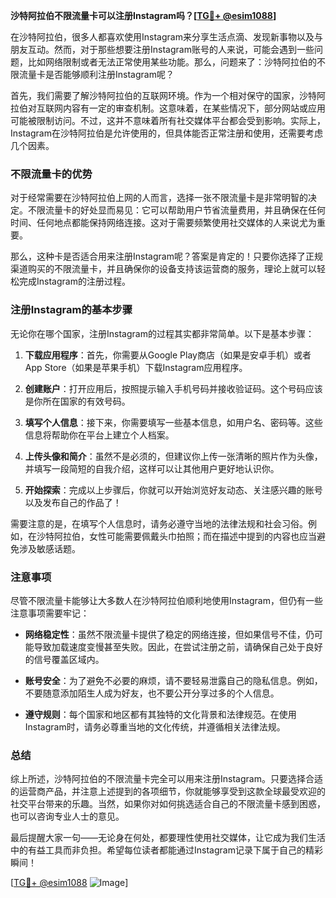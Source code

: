 **沙特阿拉伯不限流量卡可以注册Instagram吗？[[TG💪+ @esim1088](https://t.me/s/esim1088)]**

在沙特阿拉伯，很多人都喜欢使用Instagram来分享生活点滴、发现新事物以及与朋友互动。然而，对于那些想要注册Instagram账号的人来说，可能会遇到一些问题，比如网络限制或者无法正常使用某些功能。那么，问题来了：沙特阿拉伯的不限流量卡是否能够顺利注册Instagram呢？

首先，我们需要了解沙特阿拉伯的互联网环境。作为一个相对保守的国家，沙特阿拉伯对互联网内容有一定的审查机制。这意味着，在某些情况下，部分网站或应用可能被限制访问。不过，这并不意味着所有社交媒体平台都会受到影响。实际上，Instagram在沙特阿拉伯是允许使用的，但具体能否正常注册和使用，还需要考虑几个因素。

### 不限流量卡的优势

对于经常需要在沙特阿拉伯上网的人而言，选择一张不限流量卡是非常明智的决定。不限流量卡的好处显而易见：它可以帮助用户节省流量费用，并且确保在任何时间、任何地点都能保持网络连接。这对于需要频繁使用社交媒体的人来说尤为重要。

那么，这种卡是否适合用来注册Instagram呢？答案是肯定的！只要你选择了正规渠道购买的不限流量卡，并且确保你的设备支持该运营商的服务，理论上就可以轻松完成Instagram的注册过程。

### 注册Instagram的基本步骤

无论你在哪个国家，注册Instagram的过程其实都非常简单。以下是基本步骤：

1. **下载应用程序**：首先，你需要从Google Play商店（如果是安卓手机）或者App Store（如果是苹果手机）下载Instagram应用程序。
   
2. **创建账户**：打开应用后，按照提示输入手机号码并接收验证码。这个号码应该是你所在国家的有效号码。

3. **填写个人信息**：接下来，你需要填写一些基本信息，如用户名、密码等。这些信息将帮助你在平台上建立个人档案。

4. **上传头像和简介**：虽然不是必须的，但建议你上传一张清晰的照片作为头像，并填写一段简短的自我介绍，这样可以让其他用户更好地认识你。

5. **开始探索**：完成以上步骤后，你就可以开始浏览好友动态、关注感兴趣的账号以及发布自己的作品了！

需要注意的是，在填写个人信息时，请务必遵守当地的法律法规和社会习俗。例如，在沙特阿拉伯，女性可能需要佩戴头巾拍照；而在描述中提到的内容也应当避免涉及敏感话题。

### 注意事项

尽管不限流量卡能够让大多数人在沙特阿拉伯顺利地使用Instagram，但仍有一些注意事项需要牢记：

- **网络稳定性**：虽然不限流量卡提供了稳定的网络连接，但如果信号不佳，仍可能导致加载速度变慢甚至失败。因此，在尝试注册之前，请确保自己处于良好的信号覆盖区域内。
  
- **账号安全**：为了避免不必要的麻烦，请不要轻易泄露自己的隐私信息。例如，不要随意添加陌生人成为好友，也不要公开分享过多的个人信息。

- **遵守规则**：每个国家和地区都有其独特的文化背景和法律规范。在使用Instagram时，请务必尊重当地的文化传统，并遵循相关法律法规。

### 总结

综上所述，沙特阿拉伯的不限流量卡完全可以用来注册Instagram。只要选择合适的运营商产品，并注意上述提到的各项细节，你就能够享受到这款全球最受欢迎的社交平台带来的乐趣。当然，如果你对如何挑选适合自己的不限流量卡感到困惑，也可以咨询专业人士的意见。

最后提醒大家一句——无论身在何处，都要理性使用社交媒体，让它成为我们生活中的有益工具而非负担。希望每位读者都能通过Instagram记录下属于自己的精彩瞬间！

[[TG💪+ @esim1088](https://t.me/s/esim1088) ![Image](https://i.postimg.cc/4NQfJmqS/Snipaste-2025-05-13-00-14-12.png)]